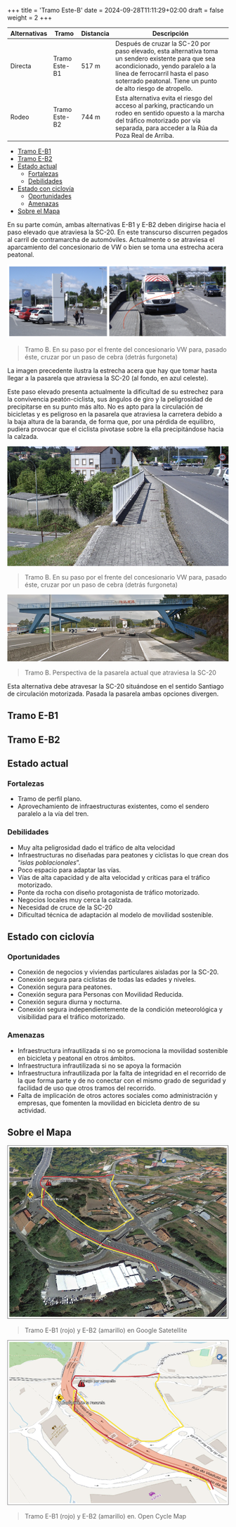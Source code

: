 +++
title = 'Tramo Este-B'
date = 2024-09-28T11:11:29+02:00
draft = false
weight = 2
+++

| Alternativas  | Tramo | Distancia | Descripción
|---|---|---|---
| Directa | Tramo Este-B1 | 517 m | Después de cruzar la SC-20 por paso elevado, esta alternativa toma un sendero existente para que sea acondicionado, yendo paralelo a la línea de ferrocarril hasta el paso soterrado peatonal. Tiene un punto de alto riesgo de atropello.
| Rodeo | Tramo Este-B2 | 744 m | Esta alternativa evita el riesgo del acceso al parking, practicando un rodeo en sentido opuesto a la marcha del tráfico motorizado por vía separada, para acceder a la Rúa da Poza Real de Arriba.

- [Tramo E-B1](#tramo-e-b1)
- [Tramo E-B2](#tramo-e-b2)
- [Estado actual](#estado-actual)
  - [Fortalezas](#fortalezas)
  - [Debilidades](#debilidades)
- [Estado con ciclovía](#estado-con-ciclovía)
  - [Oportunidades](#oportunidades)
  - [Amenazas](#amenazas)
- [Sobre el Mapa](#sobre-el-mapa)

En su parte común, ambas alternativas E-B1 y E-B2 deben dirigirse hacia el paso elevado que atraviesa la SC-20. En este transcurso discurren pegados al carril de contramarcha de automóviles. Actualmente o se atraviesa el aparcamiento del concesionario de VW o bien se toma una estrecha acera peatonal.

![Paso frente a Yañez 01](img/paso-frente-a-concesionario-vw-01.png)

> Tramo B. En su paso por el frente del concesionario VW para, pasado éste, cruzar por un paso de cebra (detrás furgoneta)

La imagen precedente ilustra la estrecha acera que hay que tomar hasta llegar a la pasarela que atraviesa la SC-20 (al fondo, en azul celeste).

Este paso elevado presenta actualmente la dificultad de su estrechez para la convivencia peatón-ciclista, sus ángulos de giro y la peligrosidad de precipitarse en su punto más alto. No es apto para la circulación de bicicletas y es peligroso en la pasarela que atraviesa la carretera debido a la baja altura de la baranda, de forma que, por una pérdida de equilibro, pudiera provocar que el ciclista pivotase sobre la ella precipitándose hacia la calzada.

![Paso frente a Yañez 02](img/paso-frente-a-concesionario-vw-02.png)

> Tramo B. En su paso por el frente del concesionario VW para, pasado éste, cruzar por un paso de cebra (detrás furgoneta)

![Pasarela SC-20](img/pasarela-sc20.png)

> Tramo B. Perspectiva de la pasarela actual que atraviesa la SC-20

Esta alternativa debe atravesar la SC-20 situándose en el sentido Santiago de circulación motorizada. Pasada la pasarela ambas opciones divergen.

## Tramo E-B1

<!-- TODO: -->

## Tramo E-B2

<!-- TODO: -->

## Estado actual

### Fortalezas

- Tramo de perfil plano.
- Aprovechamiento de infraestructuras existentes, como el sendero paralelo a la vía del tren.

### Debilidades

- Muy alta peligrosidad dado el tráfico de alta velocidad
- Infraestructuras no diseñadas para peatones y ciclistas lo que crean dos “*islas poblacionales*”.
- Poco espacio para adaptar las vías.
- Vías de alta capacidad y de alta velocidad y críticas para el tráfico motorizado.
- Ponte da rocha con diseño protagonista de tráfico motorizado.
- Negocios locales muy cerca la calzada.
- Necesidad de cruce de la SC-20
- Dificultad técnica de adaptación al modelo de movilidad sostenible.

## Estado con ciclovía

### Oportunidades

- Conexión de negocios y viviendas particulares aisladas por la SC-20.
- Conexión segura para ciclistas de todas las edades y niveles.
- Conexión segura para peatones.
- Conexión segura para Personas con Movilidad Reducida.
- Conexión segura diurna y nocturna.
- Conexión segura independientemente de la condición meteorológica y visibilidad para el tráfico motorizado.

### Amenazas

- Infraestructura infrautilizada si no se promociona la movilidad sostenible en bicicleta y peatonal en otros ámbitos.
- Infraestructura infrautilizada si no se apoya la formación
- Infraestructura infrautilizada por la falta de integridad en el recorrido de la que forma parte y de no conectar con el mismo grado de seguridad y facilidad de uso que otros tramos del recorrido.
- Falta de implicación de otros actores sociales como administración y empresas, que fomenten la movilidad en bicicleta dentro de su actividad.

## Sobre el Mapa

![Tramo B1 en vista satélite](img/mapa-tramo-b-satelite.png)

> Tramo E-B1 (rojo) y E-B2 (amarillo) en Google Satetellite

![Tramo B1 en vista Open Cycle Map](img/mapa-tramo-b-ocm.png)

> Tramo E-B1 (rojo) y E-B2 (amarillo) en. Open Cycle Map
